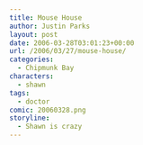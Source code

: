```yaml
---
title: Mouse House
author: Justin Parks
layout: post
date: 2006-03-28T03:01:23+00:00
url: /2006/03/27/mouse-house/
categories:
  - Chipmunk Bay
characters:
  - shawn
tags:
  - doctor  
comic: 20060328.png 
storyline:
  - Shawn is crazy
---
```

